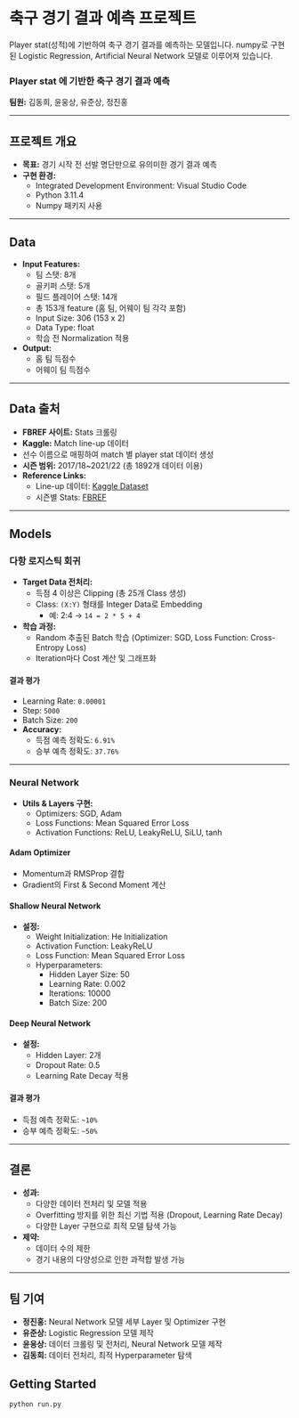 # 축구 경기 결과 예측 프로젝트

Player stat(성적)에 기반하여 축구 경기 결과를 예측하는 모델입니다. numpy로 구현된 Logistic Regression, Artificial Neural Network 모델로 이루어져 있습니다.

### Player stat 에 기반한 축구 경기 결과 예측  
**팀원:** 김동희, 윤웅상, 유준상, 정진홍  

---

## 프로젝트 개요  
- **목표:** 경기 시작 전 선발 명단만으로 유의미한 경기 결과 예측  
- **구현 환경:**  
  - Integrated Development Environment: Visual Studio Code  
  - Python 3.11.4  
  - Numpy 패키지 사용  

---

## Data  
- **Input Features:**  
  - 팀 스탯: 8개  
  - 골키퍼 스탯: 5개  
  - 필드 플레이어 스탯: 14개  
  - 총 153개 feature (홈 팀, 어웨이 팀 각각 포함)  
  - Input Size: 306 (153 x 2)  
  - Data Type: float  
  - 학습 전 Normalization 적용  
- **Output:**  
  - 홈 팀 득점수  
  - 어웨이 팀 득점수  

---

## Data 출처  
- **FBREF 사이트:** Stats 크롤링  
- **Kaggle:** Match line-up 데이터  
- 선수 이름으로 매핑하여 match 별 player stat 데이터 생성  
- **시즌 범위:** 2017/18~2021/22 (총 1892개 데이터 이용)  
- **Reference Links:**  
  - Line-up 데이터: [Kaggle Dataset](https://www.kaggle.com/datasets/josephvm/english-premier-league-game-events-and-results?select=matches.csv)  
  - 시즌별 Stats: [FBREF](https://fbref.com/en/comps/9/history/Premier-League-Seasons)  

---

## Models  

### 다항 로지스틱 회귀  
- **Target Data 전처리:**  
  - 득점 4 이상은 Clipping (총 25개 Class 생성)  
  - Class: `(X:Y)` 형태를 Integer Data로 Embedding  
    - 예: 2:4 → `14 = 2 * 5 + 4`  
- **학습 과정:**  
  - Random 추출된 Batch 학습 (Optimizer: SGD, Loss Function: Cross-Entropy Loss)  
  - Iteration마다 Cost 계산 및 그래프화  

#### 결과 평가  
- Learning Rate: `0.00001`  
- Step: `5000`  
- Batch Size: `200`  
- **Accuracy:**  
  - 득점 예측 정확도: `6.91%`  
  - 승부 예측 정확도: `37.76%`  

---

### Neural Network  
- **Utils & Layers 구현:**  
  - Optimizers: SGD, Adam  
  - Loss Functions: Mean Squared Error Loss  
  - Activation Functions: ReLU, LeakyReLU, SiLU, tanh  

#### Adam Optimizer  
- Momentum과 RMSProp 결합  
- Gradient의 First & Second Moment 계산  

#### Shallow Neural Network  
- **설정:**  
  - Weight Initialization: He Initialization  
  - Activation Function: LeakyReLU  
  - Loss Function: Mean Squared Error Loss  
  - Hyperparameters:  
    - Hidden Layer Size: 50  
    - Learning Rate: 0.002  
    - Iterations: 10000  
    - Batch Size: 200  

#### Deep Neural Network  
- **설정:**  
  - Hidden Layer: 2개  
  - Dropout Rate: 0.5  
  - Learning Rate Decay 적용  

#### 결과 평가  
- 득점 예측 정확도: `~10%`  
- 승부 예측 정확도: `~50%`  

---

## 결론  
- **성과:**  
  - 다양한 데이터 전처리 및 모델 적용  
  - Overfitting 방지를 위한 최신 기법 적용 (Dropout, Learning Rate Decay)  
  - 다양한 Layer 구현으로 최적 모델 탐색 가능  
- **제약:**  
  - 데이터 수의 제한  
  - 경기 내용의 다양성으로 인한 과적합 발생 가능  

---

## 팀 기여  
- **정진홍:** Neural Network 모델 세부 Layer 및 Optimizer 구현  
- **유준상:** Logistic Regression 모델 제작  
- **윤웅상:** 데이터 크롤링 및 전처리, Neural Network 모델 제작  
- **김동희:** 데이터 전처리, 최적 Hyperparameter 탐색  

## Getting Started

```
python run.py
```
